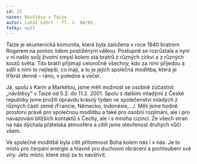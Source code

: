 ```yaml
---
id: 15
nazev: Návštěva v Taize
autor: Lukáš Lehrl - fl. č. 04/01
fotky: null
---
```

Taize je ekumenická komunita, která byla založena v roce 1940 bratrem Rogerem na pomoc lidem postiženým válkou. Postupně se rozrůstala a nyní v ní našlo svůj životní smysl kolem sta bratrů z různých církví a z různých koutů světa. Tito bratři přijímají celoročně všechny, kdo za nimi přijedou a sdílí s nimi to nejlepší, co mají, a to je jejich společná modlitba, která je třikrát denně – ráno, v poledne a večer.
<p>
Já, spolu s Karin a Markétou, jsme měli možnost se osobně zúčastnit „návštěvy“ v Taize od 5.2. do 11.2. 2001. Spolu s dalšími mladými z České republiky jsme prožili opravdu krásný týden ve společenství mladých z různých částí země /Francie, Německo, Indonésie,…/. Měli jsme hodně prostoru právě pro společnou modlitbu a také pro osobní rozjímání, ale i pro navazování bližších kontaktů s Čechy, ale i s mnoha cizinci. Ze všech stran na nás dýchala přátelská atmosféra a cítili jsme otevřenost druhých vůči všem.
<p>
Ve společné modlitbě byla cítit přítomnost Boha kolem nás i v nás. Je to místo pro čerpání energie a hlavně pro duchovní obrácení a prohloubení své víry. Jeto místo, které stojí za to navštívit.
